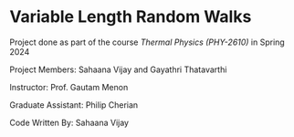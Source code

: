 # Variable Length Random Walks

Project done as part of the course *Thermal Physics (PHY-2610)* in Spring 2024

Project Members: Sahaana Vijay and Gayathri Thatavarthi

Instructor: Prof. Gautam Menon

Graduate Assistant: Philip Cherian

Code Written By: Sahaana Vijay

